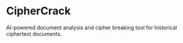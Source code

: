 # CipherCrack

AI-powered document analysis and cipher breaking tool for historical ciphertext documents.